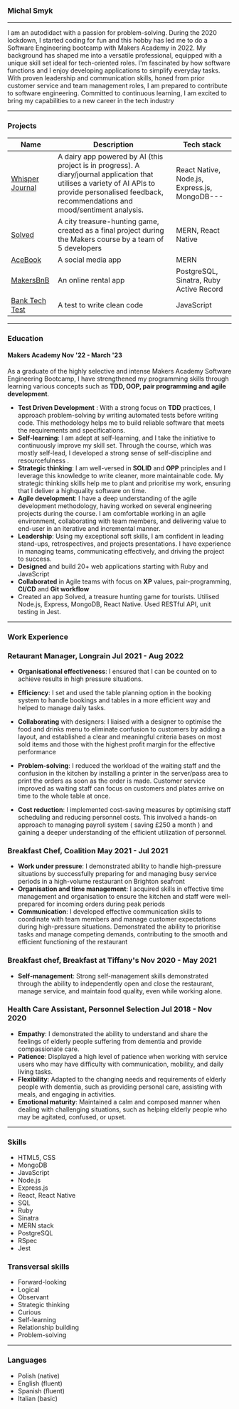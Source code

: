 ### Michal Smyk

--------------------------------------------
I am an autodidact with a passion for problem-solving. During the 2020 lockdown, I started coding for fun and
this hobby has led me to do a Software Engineering bootcamp with Makers Academy in 2022. My
background has shaped me into a versatile professional, equipped with a unique skill set ideal for
tech-oriented roles. I'm fascinated by how software functions and I enjoy developing applications to simplify
everyday tasks. With proven leadership and communication skills, honed from prior customer service and
team management roles, I am prepared to contribute to software engineering. Committed to continuous
learning, I am excited to bring my capabilities to a new career in the tech industry


--------------------------------------------
### Projects 

Name | Description |Tech stack
----- | ------- | ------
[Whisper Journal](https://github.com/MichalSmyk/whisper-journal) | A dairy app powered by AI (this project is in progress). A diary/journal application that utilises a variety of AI APIs to provide personalised feedback, recommendations and mood/sentiment analysis.| React Native, Node.js, Express.js, MongoDB---
[Solved](https://github.com/MichalSmyk/Solved) | A city treasure-hunting game, created as a final project during the Makers course by a team of 5 developers | MERN, React Native
[AceBook](https://github.com/MichalSmyk/acebook-mern-fire) | A social media app | MERN
[MakersBnB](https://github.com/MichalSmyk/Makers_BnB) | An online rental app | PostgreSQL, Sinatra, Ruby Active Record
[Bank Tech Test](https://github.com/MichalSmyk/bank-tech-test) | A test to write clean code  | JavaScript 

--------------------------------------------
### Education 
#### Makers Academy Nov '22 - March '23

As a graduate of the highly selective and intense Makers Academy Software Engineering Bootcamp, I have strengthened my
programming skills through learning various concepts such as __TDD, OOP, pair programming and agile development__. 

* __Test Driven Development__ : With a strong focus on __TDD__ practices, I approach problem-solving by writing automated tests
before writing code. This methodology helps me to build reliable software that meets the requirements and
specifications.
* __Self-learning__: I am adept at self-learning, and I take the initiative to continuously improve my skill set. Through the
course, which was mostly self-lead, I developed a strong sense of self-discipline and resourcefulness .
* __Strategic thinking__: I am well-versed in __SOLID__ and __OPP__ principles and I leverage this knowledge to write cleaner, more
maintainable code. My strategic thinking skills help me to plant and prioritise my work, ensuring that I deliver a highquality software on time.
* __Agile development__: I have a deep understanding of the agile development methodology, having worked on several
engineering projects during the course. I am comfortable working in an agile environment, collaborating with team
members, and delivering value to end-user in an iterative and incremental manner.
* __Leadership__: Using my exceptional soft skills, I am confident in leading stand-ups, retrospectives, and projects
presentations. I have experience in managing teams, communicating effectively, and driving the project to success.
* __Designed__ and build 20+ web applications starting with Ruby and JavaScript
* __Collaborated__ in Agile teams with focus on __XP__ values, pair-programming, __CI/CD__ and __Git workflow__
* Created an app Solved, a treasure hunting game for tourists. Utilised Node.js, Express, MongoDB, React Native. Used
RESTful API, unit testing in Jest.

--------------------------------------------

### Work Experience

### Retaurant Manager, Longrain Jul 2021 - Aug 2022 

* __Organisational effectiveness__: I ensured that I can be counted on to achieve results in high pressure situations. 

* __Efficiency__: I set and used the table planning option in the booking system to handle bookings and tables in a more
efficient way and helped to manage daily tasks. 
* __Collaborating__ with designers: I liaised with a designer to optimise the food and drinks menu to eliminate confusion to
customers by adding a layout, and established a clear and meaningful criteria bases on most sold items and those with
the highest profit margin for the effective performance
* __Problem-solving__: I reduced the workload of the waiting staff and the confusion in the kitchen by installing a printer in
the server/pass area to print the orders as soon as the order is made. Customer service improved as waiting staff can
focus on customers and plates arrive on time to the whole table at once. 
* __Cost reduction__: I implemented cost-saving measures by optimising staff scheduling and reducing personnel costs. This
involved a hands-on approach to managing payroll system ( saving £250 a month ) and gaining a deeper understanding
of the efficient utilization of personnel.


### Breakfast Chef, Coalition           May 2021 - Jul 2021

* __Work under pressure__: I demonstrated ability to handle high-pressure situations by successfully preparing for and
managing busy service periods in a high-volume restaurant on Brighton seafront
* __Organisation and time management__: I acquired skills in effective time management and organisation to ensure the
kitchen and staff were well-prepared for incoming orders during peak periods
* __Communication__: I developed effective communication skills to coordinate with team members and manage customer
expectations during high-pressure situations. Demonstrated the ability to prioritise tasks and manage competing
demands, contributing to the smooth and efficient functioning of the restaurant


  
### Breakfast chef, Breakfast at Tiffany's         Nov 2020 - May 2021

* __Self-management__: Strong self-management skills demonstrated through the ability to independently open and close
the restaurant, manage service, and maintain food quality, even while working alone.


### Health Care Assistant, Personnel Selection         Jul 2018 - Nov 2020

* __Empathy__: I demonstrated the ability to understand and share the feelings of elderly people suffering from dementia
and provide compassionate care.
* __Patience__: Displayed a high level of patience when working with service users who may have difficulty with
communication, mobility, and daily living tasks.
* __Flexibility__: Adapted to the changing needs and requirements of elderly people with dementia, such as providing
personal care, assisting with meals, and engaging in activities.
* __Emotional maturity__: Maintained a calm and composed manner when dealing with challenging situations, such as
helping elderly people who may be agitated, confused, or upset. 

--------------------------------------------

### Skills 
* HTML5, CSS
* MongoDB
* JavaScript
* Node.js
* Express.js
* React, React Native
* SQL
* Ruby
* Sinatra
* MERN stack
* PostgreSQL
* RSpec
* Jest

### Transversal skills 
* Forward-looking 
* Logical 
* Observant
* Strategic thinking 
* Curious 
* Self-learning
* Relationship building
* Problem-solving

--------------------------------------------

### Languages
* Polish (native)
* English (fluent)
* Spanish (fluent)
* Italian (basic)


